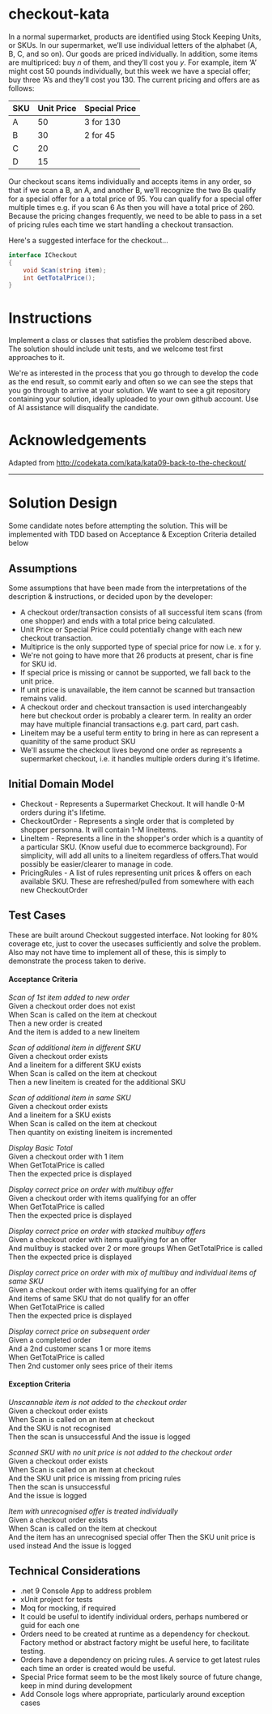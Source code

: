 # checkout-kata
In a normal supermarket, products are identified using Stock Keeping Units, or SKUs. In our supermarket, we’ll use individual letters of the alphabet (A, B, C, and so on). Our goods are priced individually. In addition, some items are multipriced: buy _n_ of them, and they’ll cost you _y_. For example, item ‘A’ might cost 50 pounds individually, but this week we have a special offer; buy three ‘A’s and they’ll cost you 130. The current pricing and offers are as follows:

| SKU  | Unit Price | Special Price |
| ---- | ---------- | ------------- |
| A    | 50         | 3 for 130     |
| B    | 30         | 2 for 45      |
| C    | 20         |               |
| D    | 15         |               |

Our checkout scans items individually and accepts items in any order, so that if we scan a B, an A, and another B, we’ll recognize the two Bs qualify for a special offer for a a total price of 95. You can qualify for a special offer multiple times e.g. if you scan 6 As then you will have a total price of 260. Because the pricing changes frequently, we need to be able to pass in a set of pricing rules each time we start handling a checkout transaction.

Here's a suggested interface for the checkout...
```cs
interface ICheckout
{
    void Scan(string item);
    int GetTotalPrice();
}
```

# Instructions
Implement a class or classes that satisfies the problem described above. The solution should include unit tests, and we welcome test first approaches to it.

We're as interested in the process that you go through to develop the code as the end result, so commit early and often so we can see the steps that you go through to arrive at your solution. We want to see a git repository containing your solution, ideally uploaded to your own github account. Use of AI assistance will disqualify the candidate.

# Acknowledgements
Adapted from http://codekata.com/kata/kata09-back-to-the-checkout/

---

# Solution Design

Some candidate notes before attempting the solution. This will be implemented with TDD based on Acceptance & Exception Criteria detailed below

## Assumptions
Some assumptions that have been made from the interpretations of the description & instructions, or decided upon by the developer:
* A checkout order/transaction consists of all successful item scans (from one shopper) and ends with a total price being calculated.
* Unit Price or Special Price could potentially change with each new checkout transaction.
* Multiprice is the only supported type of special price for now i.e. x for y.
* We're not going to have more that 26 products at present, char is fine for SKU id.
* If special price is missing or cannot be supported, we fall back to the unit price.
* If unit price is unavailable, the item cannot be scanned but transaction remains valid.
* A checkout order and checkout transaction is used interchangeably here but checkout order is probably a clearer term. In reality an order may have multiple financial transactions e.g. part card, part cash.
* Lineitem may be a useful term entity to bring in here as can represent a quanitity of the same product SKU
* We'll assume the checkout lives beyond one order as represents a supermarket checkout, i.e. it handles multiple orders during it's lifetime.

## Initial Domain Model
* Checkout - Represents a Supermarket Checkout. It will handle 0-M orders during it's lifetime.
* CheckoutOrder - Represents a single order that is completed by shopper personna. It will contain 1-M lineitems.
* LineItem - Represents a line in the shopper's order which is a quantity of a particular SKU. (Know useful due to ecommerce background). For simplicity, will add all units to a lineitem regardless of offers.That would possibly be easier/clearer to manage in code.
* PricingRules - A list of rules representing unit prices & offers on each available SKU. These are refreshed/pulled from somewhere with each new CheckoutOrder


## Test Cases

These are built around Checkout suggested interface. Not looking for 80% coverage etc, just to cover the usecases sufficiently and solve the problem. Also may not have time to implement all of these, this is simply to demonstrate the process taken to derive.

#### Acceptance Criteria

*Scan of 1st item added to new order*\
Given a checkout order does not exist\
When Scan is called on the item at checkout\
Then a new order is created\
And the item is added to a new lineitem

*Scan of additional item in different SKU*\
Given a checkout order exists\
And a lineitem for a different SKU exists\
When Scan is called on the item at checkout\
Then a new lineitem is created for the additional SKU

*Scan of additional item in same SKU*\
Given a checkout order exists\
And a lineitem for a SKU exists\
When Scan is called on the item at checkout\
Then quantity on existing lineitem is incremented

*Display Basic Total*\
Given a checkout order with 1 item\
When GetTotalPrice is called\
Then the expected price is displayed

*Display correct price on order with multibuy offer*\
Given a checkout order with items qualifying for an offer\
When GetTotalPrice is called\
Then the expected price is displayed

*Display correct price on order with stacked multibuy offers*\
Given a checkout order with items qualifying for an offer\
And mulitbuy is stacked over 2 or more groups
When GetTotalPrice is called\
Then the expected price is displayed

*Display correct price on order with mix of multibuy and individual items of same SKU*\
Given a checkout order with items qualifying for an offer\
And items of same SKU that do not qualify for an offer\
When GetTotalPrice is called\
Then the expected price is displayed

*Display correct price on subsequent order*\
Given a completed order\
And a 2nd customer scans 1 or more items\
When GetTotalPrice is called\
Then 2nd customer only sees price of their items

#### Exception Criteria

*Unscannable item is not added to the checkout order*\
Given a checkout order exists\
When Scan is called on an item at checkout\
And the SKU is not recognised\
Then the scan is unsuccessful
And the issue is logged

*Scanned SKU with no unit price is not added to the checkout order*\
Given a checkout order exists\
When Scan is called on an item at checkout\
And the SKU unit price is missing from pricing rules\
Then the scan is unsuccessful\
And the issue is logged

*Item with unrecognised offer is treated individually*\
Given a checkout order exists\
When Scan is called on the item at checkout\
And the item has an unrecognised special offer
Then the SKU unit price is used instead
And the issue is logged

## Technical Considerations

* .net 9 Console App to address problem
* xUnit project for tests
* Moq for mocking, if required
* It could be useful to identify individual orders, perhaps numbered or guid for each one
* Orders need to be created at runtime as a dependency for checkout. Factory method or abstract factory might be useful here, to facilitate testing.
* Orders have a dependency on pricing rules. A service to get latest rules each time an order is created would be useful. 
* Special Price format seem to be the most likely source of future change, keep in mind during development
* Add Console logs where appropriate, particularly around exception cases
